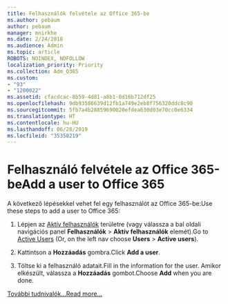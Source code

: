 ```yaml
---
title: Felhasználók felvétele az Office 365-be
ms.author: pebaum
author: pebaum
manager: mnirkhe
ms.date: 2/24/2018
ms.audience: Admin
ms.topic: article
ROBOTS: NOINDEX, NOFOLLOW
localization_priority: Priority
ms.collection: Adm_O365
ms.custom:
- "93"
- "1200022"
ms.assetid: cfacdcac-8b59-4d81-a8b1-0d16b712df25
ms.openlocfilehash: 9db93586639d12fb1a749e2eb8f756320ddc8c90
ms.sourcegitcommit: 5fb7a4b28859690020efdea630d03e70cc0e6334
ms.translationtype: HT
ms.contentlocale: hu-HU
ms.lasthandoff: 06/28/2019
ms.locfileid: "35358219"
---
```

# <a name="add-a-user-to-office-365"></a><span data-ttu-id="f9fcb-102">Felhasználó felvétele az Office 365-be</span><span class="sxs-lookup"><span data-stu-id="f9fcb-102">Add a user to Office 365</span></span>

<span data-ttu-id="f9fcb-103">A következő lépésekkel vehet fel egy felhasználót az Office 365-be:</span><span class="sxs-lookup"><span data-stu-id="f9fcb-103">Use these steps to add a user to Office 365:</span></span>
  
1. <span data-ttu-id="f9fcb-104">Lépjen az [Aktív felhasználók](https://admin.microsoft.com/Adminportal/Home?source=applauncher#/users) területre (vagy válassza a bal oldali navigációs panel **Felhasználók** \> **Aktív felhasználók** elemét).</span><span class="sxs-lookup"><span data-stu-id="f9fcb-104">Go to [Active Users](https://admin.microsoft.com/Adminportal/Home?source=applauncher#/users) (Or, on the left nav choose **Users** \> **Active users**).</span></span>

2. <span data-ttu-id="f9fcb-105">Kattintson a **Hozzáadás** gombra.</span><span class="sxs-lookup"><span data-stu-id="f9fcb-105">Click **Add a user**.</span></span>

3. <span data-ttu-id="f9fcb-106">Töltse ki a felhasználó adatait.</span><span class="sxs-lookup"><span data-stu-id="f9fcb-106">Fill in the information for the user.</span></span> <span data-ttu-id="f9fcb-107">Amikor elkészült, válassza a **Hozzáadás** gombot.</span><span class="sxs-lookup"><span data-stu-id="f9fcb-107">Choose **Add** when you are done.</span></span>

[<span data-ttu-id="f9fcb-108">További tudnivalók...</span><span class="sxs-lookup"><span data-stu-id="f9fcb-108">Read more...</span></span>](https://support.office.com/article/1970f7d6-03b5-442f-b385-5880b9c256ec)
  